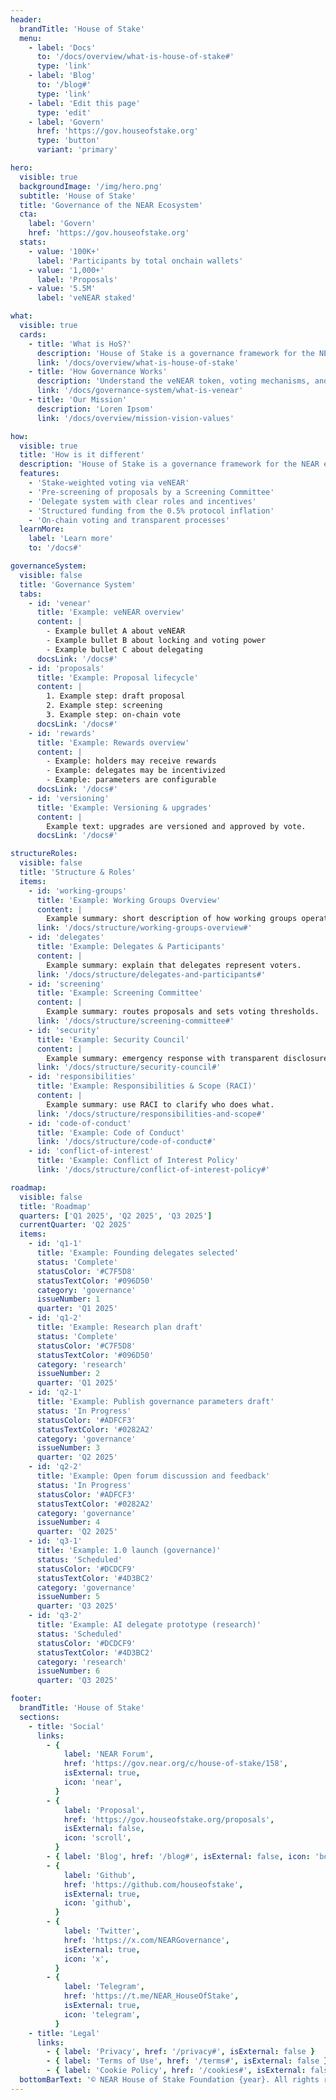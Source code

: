 ```yaml
---
header:
  brandTitle: 'House of Stake'
  menu:
    - label: 'Docs'
      to: '/docs/overview/what-is-house-of-stake#'
      type: 'link'
    - label: 'Blog'
      to: '/blog#'
      type: 'link'
    - label: 'Edit this page'
      type: 'edit'
    - label: 'Govern'
      href: 'https://gov.houseofstake.org'
      type: 'button'
      variant: 'primary'

hero:
  visible: true
  backgroundImage: '/img/hero.png'
  subtitle: 'House of Stake'
  title: 'Governance of the NEAR Ecosystem'
  cta:
    label: 'Govern'
    href: 'https://gov.houseofstake.org'
  stats:
    - value: '100K+'
      label: 'Participants by total onchain wallets'
    - value: '1,000+'
      label: 'Proposals'
    - value: '5.5M'
      label: 'veNEAR staked'

what:
  visible: true
  cards:
    - title: 'What is HoS?'
      description: 'House of Stake is a governance framework for the NEAR ecosystem, designed to facilitate decentralized decision-making.'
      link: '/docs/overview/what-is-house-of-stake'
    - title: 'How Governance Works'
      description: 'Understand the veNEAR token, voting mechanisms, and proposal process that power our decentralized governance system.'
      link: '/docs/governance-system/what-is-venear'
    - title: 'Our Mission'
      description: 'Loren Ipsom'
      link: '/docs/overview/mission-vision-values'

how:
  visible: true
  title: 'How is it different'
  description: 'House of Stake is a governance framework for the NEAR ecosystem, designed to facilitate decentralized decision-making.'
  features:
    - 'Stake-weighted voting via veNEAR'
    - 'Pre-screening of proposals by a Screening Committee'
    - 'Delegate system with clear roles and incentives'
    - 'Structured funding from the 0.5% protocol inflation'
    - 'On-chain voting and transparent processes'
  learnMore:
    label: 'Learn more'
    to: '/docs#'

governanceSystem:
  visible: false
  title: 'Governance System'
  tabs:
    - id: 'venear'
      title: 'Example: veNEAR overview'
      content: |
        - Example bullet A about veNEAR
        - Example bullet B about locking and voting power
        - Example bullet C about delegating
      docsLink: '/docs#'
    - id: 'proposals'
      title: 'Example: Proposal lifecycle'
      content: |
        1. Example step: draft proposal
        2. Example step: screening
        3. Example step: on-chain vote
      docsLink: '/docs#'
    - id: 'rewards'
      title: 'Example: Rewards overview'
      content: |
        - Example: holders may receive rewards
        - Example: delegates may be incentivized
        - Example: parameters are configurable
      docsLink: '/docs#'
    - id: 'versioning'
      title: 'Example: Versioning & upgrades'
      content: |
        Example text: upgrades are versioned and approved by vote.
      docsLink: '/docs#'

structureRoles:
  visible: false
  title: 'Structure & Roles'
  items:
    - id: 'working-groups'
      title: 'Example: Working Groups Overview'
      content: |
        Example summary: short description of how working groups operate.
      link: '/docs/structure/working-groups-overview#'
    - id: 'delegates'
      title: 'Example: Delegates & Participants'
      content: |
        Example summary: explain that delegates represent voters.
      link: '/docs/structure/delegates-and-participants#'
    - id: 'screening'
      title: 'Example: Screening Committee'
      content: |
        Example summary: routes proposals and sets voting thresholds.
      link: '/docs/structure/screening-committee#'
    - id: 'security'
      title: 'Example: Security Council'
      content: |
        Example summary: emergency response with transparent disclosures.
      link: '/docs/structure/security-council#'
    - id: 'responsibilities'
      title: 'Example: Responsibilities & Scope (RACI)'
      content: |
        Example summary: use RACI to clarify who does what.
      link: '/docs/structure/responsibilities-and-scope#'
    - id: 'code-of-conduct'
      title: 'Example: Code of Conduct'
      link: '/docs/structure/code-of-conduct#'
    - id: 'conflict-of-interest'
      title: 'Example: Conflict of Interest Policy'
      link: '/docs/structure/conflict-of-interest-policy#'

roadmap:
  visible: false
  title: 'Roadmap'
  quarters: ['Q1 2025', 'Q2 2025', 'Q3 2025']
  currentQuarter: 'Q2 2025'
  items:
    - id: 'q1-1'
      title: 'Example: Founding delegates selected'
      status: 'Complete'
      statusColor: '#C7F5D8'
      statusTextColor: '#096D50'
      category: 'governance'
      issueNumber: 1
      quarter: 'Q1 2025'
    - id: 'q1-2'
      title: 'Example: Research plan draft'
      status: 'Complete'
      statusColor: '#C7F5D8'
      statusTextColor: '#096D50'
      category: 'research'
      issueNumber: 2
      quarter: 'Q1 2025'
    - id: 'q2-1'
      title: 'Example: Publish governance parameters draft'
      status: 'In Progress'
      statusColor: '#ADFCF3'
      statusTextColor: '#0282A2'
      category: 'governance'
      issueNumber: 3
      quarter: 'Q2 2025'
    - id: 'q2-2'
      title: 'Example: Open forum discussion and feedback'
      status: 'In Progress'
      statusColor: '#ADFCF3'
      statusTextColor: '#0282A2'
      category: 'governance'
      issueNumber: 4
      quarter: 'Q2 2025'
    - id: 'q3-1'
      title: 'Example: 1.0 launch (governance)'
      status: 'Scheduled'
      statusColor: '#DCDCF9'
      statusTextColor: '#4D3BC2'
      category: 'governance'
      issueNumber: 5
      quarter: 'Q3 2025'
    - id: 'q3-2'
      title: 'Example: AI delegate prototype (research)'
      status: 'Scheduled'
      statusColor: '#DCDCF9'
      statusTextColor: '#4D3BC2'
      category: 'research'
      issueNumber: 6
      quarter: 'Q3 2025'

footer:
  brandTitle: 'House of Stake'
  sections:
    - title: 'Social'
      links:
        - {
            label: 'NEAR Forum',
            href: 'https://gov.near.org/c/house-of-stake/158',
            isExternal: true,
            icon: 'near',
          }
        - {
            label: 'Proposal',
            href: 'https://gov.houseofstake.org/proposals',
            isExternal: false,
            icon: 'scroll',
          }
        - { label: 'Blog', href: '/blog#', isExternal: false, icon: 'book' }
        - {
            label: 'Github',
            href: 'https://github.com/houseofstake',
            isExternal: true,
            icon: 'github',
          }
        - {
            label: 'Twitter',
            href: 'https://x.com/NEARGovernance',
            isExternal: true,
            icon: 'x',
          }
        - {
            label: 'Telegram',
            href: 'https://t.me/NEAR_HouseOfStake',
            isExternal: true,
            icon: 'telegram',
          }
    - title: 'Legal'
      links:
        - { label: 'Privacy', href: '/privacy#', isExternal: false }
        - { label: 'Terms of Use', href: '/terms#', isExternal: false }
        - { label: 'Cookie Policy', href: '/cookies#', isExternal: false }
  bottomBarText: '© NEAR House of Stake Foundation {year}. All rights reserved'
---
```

